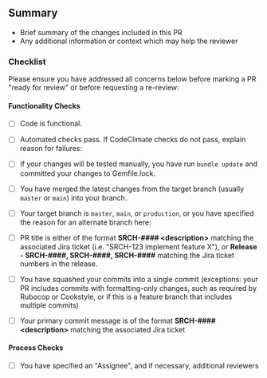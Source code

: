 ## Summary
- Brief summary of the changes included in this PR
- Any additional information or context which may help the reviewer
 
### Checklist
Please ensure you have addressed all concerns below before marking a PR "ready for review" or before requesting a re-review:
 
#### Functionality Checks
 
- [ ] Code is functional.

- [ ] Automated checks pass. If CodeClimate checks do not pass, explain reason for failures:

- [ ] If your changes will be tested manually, you have run `bundle update` and committed your changes to Gemfile.lock.
 
- [ ] You have merged the latest changes from the target branch (usually `master` or `main`) into your branch.
 
- [ ] Your target branch is `master`, `main`, or `production`, or you have specified the reason for an alternate branch here:
 
- [ ] PR title is either of the format **SRCH-#### \<description\>** matching the associated Jira ticket (i.e. "SRCH-123 implement feature X"), or **Release - SRCH-####, SRCH-####, SRCH-####** matching the Jira ticket numbers in the release.
 
- [ ] You have squashed your commits into a single commit (exceptions: your PR includes commits with formatting-only changes, such as required by Rubocop or Cookstyle, or if this is a feature branch that includes multiple commits)
 
- [ ] Your primary commit message is of the format **SRCH-#### \<description\>** matching the associated Jira ticket
 
#### Process Checks

- [ ] You have specified an "Assignee", and if necessary, additional reviewers